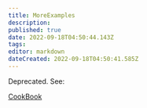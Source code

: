 ```yaml
---
title: MoreExamples
description: 
published: true
date: 2022-09-18T04:50:44.143Z
tags: 
editor: markdown
dateCreated: 2022-09-18T04:50:41.585Z
---
```


Deprecated. See:

[CookBook](/CookBook)